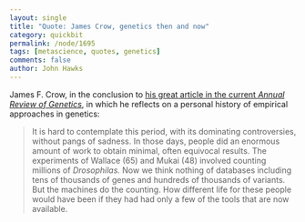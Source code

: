```yaml
---
layout: single 
title: "Quote: James Crow, genetics then and now" 
category: quickbit
permalink: /node/1695
tags: [metascience, quotes, genetics] 
comments: false 
author: John Hawks 
---
```


James F. Crow, in the conclusion to <a href="http://dx.doi.org/10.1146/annurev.genet.42.110807.091612">his great article in the current <i>Annual Review of Genetics</i></a>, in which he reflects on a personal history of empirical approaches in genetics: 

<blockquote>It is hard to contemplate this period, with its dominating controversies, without pangs of sadness. In those days, people did an enormous amount of work to obtain minimal, often equivocal results. The experiments of Wallace (65) and Mukai (48) involved counting millions of <i>Drosophilas.</i> Now we think nothing of databases including tens of thousands of genes and hundreds of thousands of variants. But the machines do the counting. How different life for these people would have been if they had had only a few of the tools that are now available.</blockquote>



